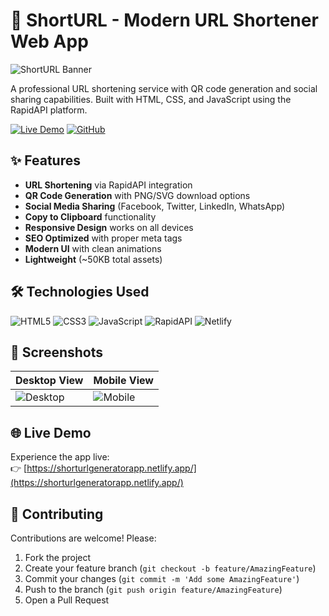 # 🔗 ShortURL - Modern URL Shortener Web App

![ShortURL Banner](https://i.postimg.cc/Nf0g7jZw/download.jpg)

A professional URL shortening service with QR code generation and social sharing capabilities. Built with HTML, CSS, and JavaScript using the RapidAPI platform.

[![Live Demo](https://img.shields.io/badge/Demo-Live-green?style=for-the-badge&logo=netlify)](https://shorturlgeneratorapp.netlify.app/)
[![GitHub](https://img.shields.io/badge/View-GitHub-black?style=for-the-badge&logo=github)](https://github.com/kdippan/ShortURL/tree/main)

## ✨ Features

- **URL Shortening** via RapidAPI integration
- **QR Code Generation** with PNG/SVG download options
- **Social Media Sharing** (Facebook, Twitter, LinkedIn, WhatsApp)
- **Copy to Clipboard** functionality
- **Responsive Design** works on all devices
- **SEO Optimized** with proper meta tags
- **Modern UI** with clean animations
- **Lightweight** (~50KB total assets)

## 🛠️ Technologies Used

![HTML5](https://img.shields.io/badge/HTML5-E34F26?style=flat&logo=html5&logoColor=white)
![CSS3](https://img.shields.io/badge/CSS3-1572B6?style=flat&logo=css3&logoColor=white)
![JavaScript](https://img.shields.io/badge/JavaScript-F7DF1E?style=flat&logo=javascript&logoColor=black)
![RapidAPI](https://img.shields.io/badge/RapidAPI-00C7B7?style=flat&logo=rapidapi&logoColor=white)
![Netlify](https://img.shields.io/badge/Netlify-00C7B7?style=flat&logo=netlify&logoColor=white)

## 📸 Screenshots

| Desktop View | Mobile View |
|--------------|-------------|
| ![Desktop](https://i.postimg.cc/Nf0g7jZw/download.jpg) | ![Mobile]([https://via.placeholder.com/300x500/4361ee/ffffff?text=Mobile+View](https://i.postimg.cc/G2Q4tSTP/Screenshot-2025-08-01-20-21-45-68-40deb401b9ffe8e1df2f1cc5ba480b12.jpg)) |

## 🌐 Live Demo

Experience the app live:  
👉 [https://shorturlgeneratorapp.netlify.app/](https://shorturlgeneratorapp.netlify.app/)

## 🤝 Contributing

Contributions are welcome! Please:
1. Fork the project
2. Create your feature branch (`git checkout -b feature/AmazingFeature`)
3. Commit your changes (`git commit -m 'Add some AmazingFeature'`)
4. Push to the branch (`git push origin feature/AmazingFeature`)
5. Open a Pull Request

